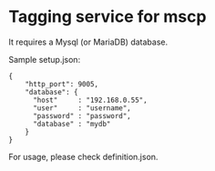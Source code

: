 # Tagging service for mscp

It requires a Mysql (or MariaDB) database.

Sample setup.json:
```
{
    "http_port": 9005,
    "database": {
      "host"     : "192.168.0.55",
      "user"     : "username",
      "password" : "password",
      "database" : "mydb"
    }
}
```

For usage, please check definition.json.
